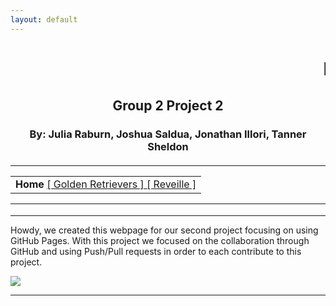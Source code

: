 ```yaml
---
layout: default
---
```

<html>
<head>
<title>Group 2:TCMG 412</title>

</head>


<tr>


<h1><marquee>Howdy!</marquee></h1>
<h2 align="center">Group 2 Project 2</h2>
<h3 align="center">By: Julia Raburn, Joshua Saldua, Jonathan Illori, Tanner Sheldon</h3>
<h4 align="center">
 
<hr align="center">
<center><table><tr><td > <b>Home</b>  <a href= "goldenretriever.html"> [ Golden Retrievers ] </a>  <a href= "reveille.html"> [ Reveille ]  </a></td> </tr></table></center>
<hr align="center">


<span id='ct' ></span>
</h4>
<hr align="center">

<p>	Howdy, we created this webpage for our second project focusing on using GitHub Pages. With this project we focused on the collaboration through GitHub and using Push/Pull requests in order to each contribute to this project.</p>
<img src="devops.jpg">
<hr align="center">
